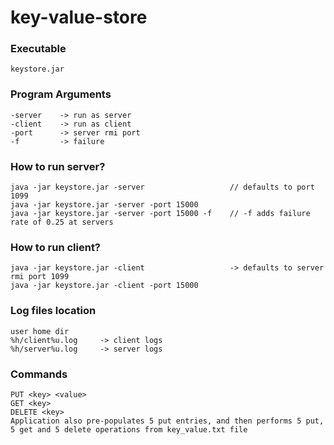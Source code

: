 # key-value-store

### Executable

```
keystore.jar
```

### Program Arguments

```
-server    -> run as server
-client    -> run as client
-port      -> server rmi port   
-f         -> failure
```

### How to run server?

```
java -jar keystore.jar -server                   // defaults to port 1099
java -jar keystore.jar -server -port 15000
java -jar keystore.jar -server -port 15000 -f    // -f adds failure rate of 0.25 at servers
```

### How to run client?

```
java -jar keystore.jar -client                   -> defaults to server rmi port 1099
java -jar keystore.jar -client -port 15000
```

### Log files location

```
user home dir
%h/client%u.log     -> client logs
%h/server%u.log     -> server logs
```

### Commands

```
PUT <key> <value>
GET <key>
DELETE <key>
Application also pre-populates 5 put entries, and then performs 5 put, 5 get and 5 delete operations from key_value.txt file
```